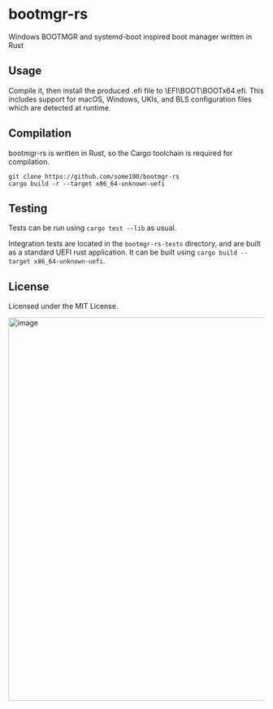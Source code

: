 # bootmgr-rs

Windows BOOTMGR and systemd-boot inspired boot manager written in Rust

## Usage

Compile it, then install the produced .efi file to \EFI\BOOT\BOOTx64.efi. This includes support for macOS, Windows, UKIs, and BLS configuration files which are detected at runtime.

## Compilation

bootmgr-rs is written in Rust, so the Cargo toolchain is required for compilation.
```
git clone https://github.com/some100/bootmgr-rs
cargo build -r --target x86_64-unknown-uefi
```

## Testing

Tests can be run using `cargo test --lib` as usual. 

Integration tests are located in the `bootmgr-rs-tests` directory, and are built as a standard UEFI rust application. It can be built using `cargo build --target x86_64-unknown-uefi`.

## License

Licensed under the MIT License.

<img width="718" height="754" alt="image" src="https://github.com/user-attachments/assets/f36b905e-aee5-4a81-862d-d990ae464b35" />
